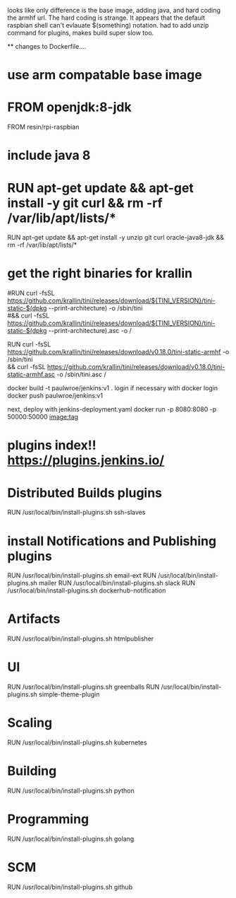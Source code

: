 looks like only difference is the base image, adding java, and
hard coding the armhf url.  The hard coding is strange.  It appears that the
default raspbian shell can't evlauate $(something) notation.
had to add unzip command for plugins, makes build super slow too.

** changes to Dockerfile....

# use arm compatable base image
# FROM openjdk:8-jdk
FROM resin/rpi-raspbian

# include java 8
# RUN apt-get update && apt-get install -y git curl && rm -rf /var/lib/apt/lists/*
RUN apt-get update && apt-get install -y unzip git curl oracle-java8-jdk && rm -rf /var/lib/apt/lists/*

# get the right binaries for krallin
#RUN curl -fsSL https://github.com/krallin/tini/releases/download/${TINI_VERSION}/tini-static-$(dpkg --print-architecture) -o /sbin/tini \
#&& curl -fsSL https://github.com/krallin/tini/releases/download/${TINI_VERSION}/tini-static-$(dpkg --print-architecture).asc -o /

RUN curl -fsSL https://github.com/krallin/tini/releases/download/v0.18.0/tini-static-armhf -o /sbin/tini \
  && curl -fsSL https://github.com/krallin/tini/releases/download/v0.18.0/tini-static-armhf.asc -o /sbin/tini.asc /



  docker build -t paulwroe/jenkins:v1 .
  login if necessary with docker login
  docker push paulwroe/jenkins:v1

  next, deploy with jenkins-deployment.yaml
    docker run -p 8080:8080 -p 50000:50000 <image:tag>

# plugins index!! https://plugins.jenkins.io/

# Distributed Builds plugins
RUN /usr/local/bin/install-plugins.sh ssh-slaves

# install Notifications and Publishing plugins
RUN /usr/local/bin/install-plugins.sh email-ext
RUN /usr/local/bin/install-plugins.sh mailer
RUN /usr/local/bin/install-plugins.sh slack
RUN /usr/local/bin/install-plugins.sh dockerhub-notification

# Artifacts
RUN /usr/local/bin/install-plugins.sh htmlpublisher

# UI
RUN /usr/local/bin/install-plugins.sh greenballs
RUN /usr/local/bin/install-plugins.sh simple-theme-plugin

# Scaling
RUN /usr/local/bin/install-plugins.sh kubernetes

# Building
RUN /usr/local/bin/install-plugins.sh python

# Programming
RUN /usr/local/bin/install-plugins.sh golang

# SCM
RUN /usr/local/bin/install-plugins.sh github
